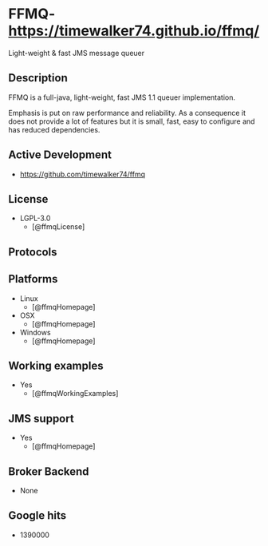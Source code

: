 # FFMQ- https://timewalker74.github.io/ffmq/
Light-weight & fast JMS message queuer


## Description
FFMQ is a full-java, light-weight, fast JMS 1.1 queuer implementation.

Emphasis is put on raw performance and reliability.
As a consequence it does not provide a lot of features but it is small, fast, easy to configure and has reduced dependencies.


## Active Development
- https://github.com/timewalker74/ffmq


## License
- LGPL-3.0
    - [@ffmqLicense]


## Protocols


## Platforms
- Linux
    - [@ffmqHomepage]
- OSX
    - [@ffmqHomepage]
- Windows
    - [@ffmqHomepage]


## Working examples
- Yes
    - [@ffmqWorkingExamples]


## JMS support
- Yes
    - [@ffmqHomepage]


## Broker Backend
- None


## Google hits
- 1390000
